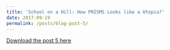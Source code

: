 ```yaml
---
title: 'School on a Hill: How PRISMS Looks like a Utopia?'
date: 2017-09-19
permalink: /posts/blog-post-5/
---
```


<a href = "http://chengguo2000.github.io/files/Blog-Posts/5_-_School_on_a_Hill__How_PRISMS_looks_like_a_Utopia.pdf">Download the post 5 here</a>